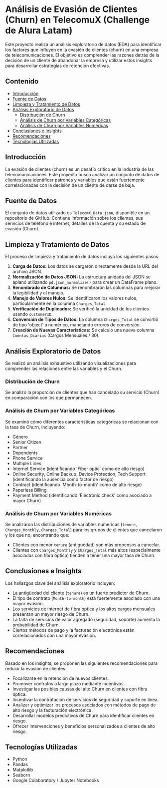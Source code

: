 
# Análisis de Evasión de Clientes (Churn) en TelecomuX (Challenge de Alura Latam)

Este proyecto realiza un análisis exploratorio de datos (EDA) para identificar los factores que influyen en la evasión de clientes (churn) en una empresa de telecomunicaciones. El objetivo es comprender las razones detrás de la decisión de un cliente de abandonar la empresa y utilizar estos insights para desarrollar estrategias de retención efectivas.

## Contenido

- [Introducción](#introducción)
- [Fuente de Datos](#fuente-de-datos)
- [Limpieza y Tratamiento de Datos](#limpieza-y-tratamiento-de-datos)
- [Análisis Exploratorio de Datos](#análisis-exploratorio-de-datos)
    - [Distribución de Churn](#distribución-de-churn)
    - [Análisis de Churn por Variables Categóricas](#análisis-de-churn-por-variables-categóricas)
    - [Análisis de Churn por Variables Numéricas](#análisis-de-churn-por-variables-numéricas)
- [Conclusiones e Insights](#conclusiones-e-insights)
- [Recomendaciones](#recomendaciones)
- [Tecnologías Utilizadas](#tecnologías-utilizadas)

## Introducción

La evasión de clientes (churn) es un desafío crítico en la industria de las telecomunicaciones. Este proyecto busca analizar un conjunto de datos de clientes para identificar patrones y variables que están fuertemente correlacionadas con la decisión de un cliente de darse de baja.

## Fuente de Datos

El conjunto de datos utilizado es `TelecomX_Data.json`, disponible en un repositorio de GitHub. Contiene información sobre los clientes, sus servicios de teléfono e internet, detalles de la cuenta y su estado de evasión (Churn).

## Limpieza y Tratamiento de Datos

El proceso de limpieza y tratamiento de datos incluyó los siguientes pasos:

1.  **Carga de Datos:** Los datos se cargaron directamente desde la URL del archivo JSON.
2.  **Normalización de Datos JSON:** La estructura anidada del JSON se aplanó utilizando `pd.json_normalize()` para crear un DataFrame plano.
3.  **Renombrado de Columnas:** Se renombraron las columnas para mejorar la legibilidad y el manejo.
4.  **Manejo de Valores Nulos:** Se identificaron los valores nulos, particularmente en la columna `Charges_Total`.
5.  **Verificación de Duplicados:** Se verificó la unicidad de los clientes usando `customerID`.
6.  **Conversión de Tipos de Datos:** La columna `Charges_Total` se convirtió de tipo 'object' a numérico, manejando errores de conversión.
7.  **Creación de Nuevas Características:** Se calculó una nueva columna `Cuentas_Diarias` (Cargos Mensuales / 30).

## Análisis Exploratorio de Datos

Se realizó un análisis exhaustivo utilizando visualizaciones para comprender las relaciones entre las variables y el Churn.

### Distribución de Churn

Se analizó la proporción de clientes que han cancelado su servicio (Churn) en comparación con los que permanecen.

### Análisis de Churn por Variables Categóricas

Se examinó cómo diferentes características categóricas se relacionan con la tasa de Churn, incluyendo:

- Género
- Senior Citizen
- Partner
- Dependents
- Phone Service
- Multiple Lines
- Internet Service (identificando 'Fiber optic' como de alto riesgo)
- Online Security, Online Backup, Device Protection, Tech Support (identificando la ausencia como factor de riesgo)
- Contract (identificando 'Month-to-month' como de alto riesgo)
- Paperless Billing
- Payment Method (identificando 'Electronic check' como asociado a mayor Churn)

### Análisis de Churn por Variables Numéricas

Se analizaron las distribuciones de variables numéricas (`tenure`, `Charges_Monthly`, `Charges_Total`) para los grupos de clientes que cancelaron y los que no, encontrando que:

- Clientes con menor `tenure` (antigüedad) son más propensos a cancelar.
- Clientes con `Charges_Monthly` y `Charges_Total` más altos (especialmente asociados con fibra óptica) tienden a tener una mayor tasa de Churn.

## Conclusiones e Insights

Los hallazgos clave del análisis exploratorio incluyen:

- La antigüedad del cliente (`tenure`) es un fuerte predictor de Churn.
- El tipo de contrato (`Month-to-month`) está fuertemente asociado con una mayor evasión.
- Los servicios de internet de fibra óptica y los altos cargos mensuales presentan un mayor riesgo de Churn.
- La falta de servicios de valor agregado (seguridad, soporte) aumenta la probabilidad de Churn.
- Ciertos métodos de pago y la facturación electrónica están correlacionados con una mayor evasión.

## Recomendaciones

Basado en los insights, se proponen las siguientes recomendaciones para reducir la evasión de clientes:

- Focalizarse en la retención de nuevos clientes.
- Promover contratos a largo plazo mediante incentivos.
- Investigar las posibles causas del alto Churn en clientes con fibra óptica.
- Incentivar la contratación de servicios de seguridad y soporte en línea.
- Analizar y optimizar los procesos asociados con métodos de pago de alto riesgo y la facturación electrónica.
- Desarrollar modelos predictivos de Churn para identificar clientes en riesgo.
- Ofrecer intervenciones y beneficios personalizados a clientes de alto riesgo.

## Tecnologías Utilizadas

- Python
- Pandas
- Matplotlib
- Seaborn
- Google Colaboratory / Jupyter Notebooks

